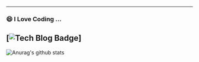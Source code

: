 <!--[![Anurag's github stats](https://github-readme-stats.vercel.app/api?username=yuhwanwoo)](https://github.com/anuraghazra/github-readme-stats)-->
----------------

### 😄 I Love Coding ...

 [![Tech Blog Badge](http://img.shields.io/badge/-Tech%20blog-black?style=flat-square&logo=github&link=https://yanoo.tistory.com/)]
-----------------


![Anurag's github stats](https://github-readme-stats.vercel.app/api?username=yuhwanwoo&show_icons=true&theme=onedark)


<!--
**yuhwanwoo/yuhwanwoo** is a ✨ _special_ ✨ repository because its `README.md` (this file) appears on your GitHub profile.
### Hi there 👋
Here are some ideas to get you started:

- 🔭 I’m currently working on ...
- 🌱 I’m currently learning ...
- 👯 I’m looking to collaborate on ...
- 🤔 I’m looking for help with ...
- 💬 Ask me about ...
- 📫 How to reach me: ...
- 😄 Pronouns: ...
- ⚡ Fun fact: ...
-->
